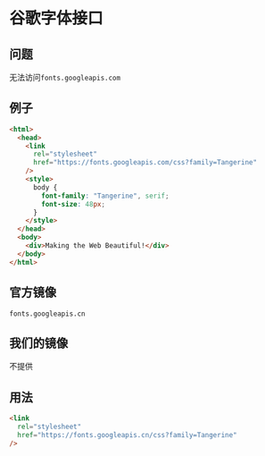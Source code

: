 # 谷歌字体接口

## 问题

无法访问`fonts.googleapis.com`

## 例子

```html
<html>
  <head>
    <link
      rel="stylesheet"
      href="https://fonts.googleapis.com/css?family=Tangerine"
    />
    <style>
      body {
        font-family: "Tangerine", serif;
        font-size: 48px;
      }
    </style>
  </head>
  <body>
    <div>Making the Web Beautiful!</div>
  </body>
</html>
```

## 官方镜像

`fonts.googleapis.cn`

## 我们的镜像

不提供

## 用法

```html
<link
  rel="stylesheet"
  href="https://fonts.googleapis.cn/css?family=Tangerine"
/>
```
